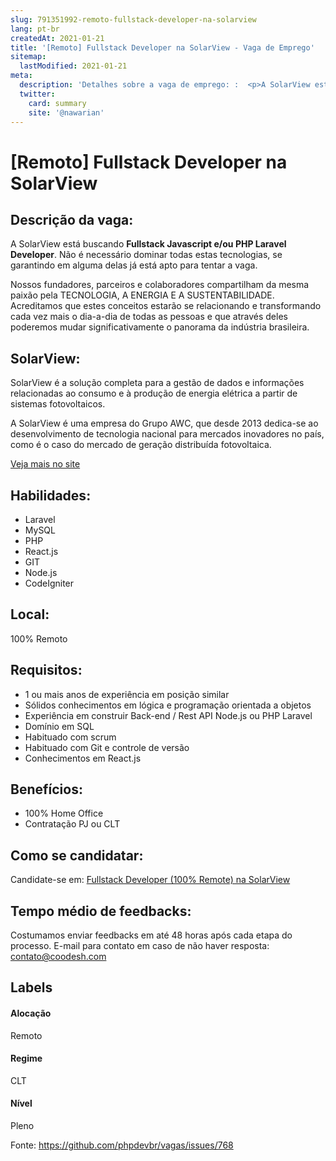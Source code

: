 ```yaml
---
slug: 791351992-remoto-fullstack-developer-na-solarview
lang: pt-br
createdAt: 2021-01-21
title: '[Remoto] Fullstack Developer na SolarView - Vaga de Emprego'
sitemap:
  lastModified: 2021-01-21
meta:
  description: 'Detalhes sobre a vaga de emprego: :  <p>A SolarView está buscando <strong>Fullstack Javascript e/ou PHP Laravel Developer</strong>. Não é necessário dominar todas estas tecnologias, se garantindo em alguma delas já está apto para tentar a vaga.</p> <p>Nossos fundadores, parceiros e colaboradores compartilham da mesma paixão pela TECNOLOGIA, A ENERGIA E A SUSTENTABILIDADE. Acreditamos que estes conceitos estarão se relacionando e transformando cada vez mais o dia-a-dia de todas as pessoas e que através deles poderemos mudar significativamente o panorama da indústria brasileira.</p>'
  twitter:
    card: summary
    site: '@nawarian'
---
```


# [Remoto] Fullstack Developer na SolarView

## Descrição da vaga: 
 <p>A SolarView está buscando <strong>Fullstack Javascript e/ou PHP Laravel Developer</strong>. Não é necessário dominar todas estas tecnologias, se garantindo em alguma delas já está apto para tentar a vaga.</p>
<p>Nossos fundadores, parceiros e colaboradores compartilham da mesma paixão pela TECNOLOGIA, A ENERGIA E A SUSTENTABILIDADE. Acreditamos que estes conceitos estarão se relacionando e transformando cada vez mais o dia-a-dia de todas as pessoas e que através deles poderemos mudar significativamente o panorama da indústria brasileira.</p>

## SolarView: 
 <p>SolarView é a solução completa para a gestão de dados e informações relacionadas ao consumo e à produção de energia elétrica a partir de sistemas fotovoltaicos.</p>

<p>A SolarView é uma empresa do Grupo AWC, que desde 2013 dedica-se ao desenvolvimento de tecnologia nacional para mercados inovadores no país, como é o caso do mercado de geração distribuída fotovoltaica.</p><a href='https://coodesh.com/empresas/solarview'>Veja mais no site</a>

 ## Habilidades: 
 - Laravel 
- MySQL 
- PHP 
- React.js 
- GIT 
- Node.js 
- CodeIgniter 

## Local: 
 100% Remoto

## Requisitos: 
 - 1 ou mais anos de experiência em posição similar  
- Sólidos conhecimentos em lógica e programação orientada a objetos 
- Experiência em construir Back-end / Rest API Node.js ou PHP Laravel 
- Domínio em SQL  
- Habituado com scrum 
- Habituado com Git e controle de versão 
- Conhecimentos em React.js 

## Benefícios: 
 - 100% Home Office 
- Contratação PJ ou CLT

## Como se candidatar:
Candidate-se em: [Fullstack Developer (100% Remote) na SolarView](https://coodesh.com/vagas/fullstack-javascript-php-laravel-developer-122031?origin=github&modal=open)

## Tempo médio de feedbacks:
 Costumamos enviar feedbacks em até 48 horas após cada etapa do processo. E-mail para contato em caso de não haver resposta: [contato@coodesh.com](mailto:contato@coodesh.com)

## Labels

#### Alocação
Remoto

#### Regime
CLT

#### Nível
Pleno

Fonte: https://github.com/phpdevbr/vagas/issues/768
